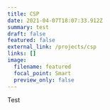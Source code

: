 ```yaml
---
title: CSP
date: 2021-04-07T18:07:33.912Z
summary: test
draft: false
featured: false
external_link: /projects/csp
links: []
image:
  filename: featured
  focal_point: Smart
  preview_only: false
---
```

Test